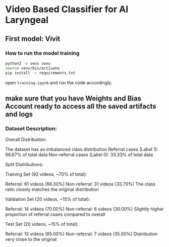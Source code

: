 # Video Based Classifier for AI Laryngeal

## First model: Vivit

### How to run the model training

```bash
python3 -m venv venv
source venv/bin/activate
pip install -r requirements.txt
```

open `training.ipynb` and run the code accordingly.

## make sure that you have Weights and Bias Account ready to access all the saved artifacts and logs


### Dataset Description:

Overall Distribution:


The dataset has an imbalanced class distribution
Referral cases (Label 1): 66.67% of total data
Non-referral cases (Label 0): 33.33% of total data


Split Distributions:

Training Set (92 videos, ~70% of total):

Referral: 61 videos (66.30%)
Non-referral: 31 videos (33.70%)
The class ratio closely matches the original distribution

Validation Set (20 videos, ~15% of total):

Referral: 14 videos (70.00%)
Non-referral: 6 videos (30.00%)
Slightly higher proportion of referral cases compared to overall

Test Set (20 videos, ~15% of total):

Referral: 13 videos (65.00%)
Non-referral: 7 videos (35.00%)
Distribution very close to the original